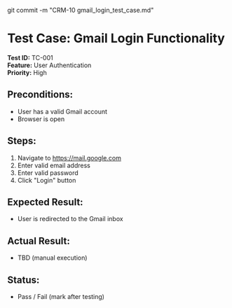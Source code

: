 git commit -m "CRM-10 gmail_login_test_case.md"

# Test Case: Gmail Login Functionality

**Test ID:** TC-001  
**Feature:** User Authentication  
**Priority:** High

## Preconditions:
- User has a valid Gmail account
- Browser is open

## Steps:
1. Navigate to https://mail.google.com
2. Enter valid email address
3. Enter valid password
4. Click "Login" button

## Expected Result:
- User is redirected to the Gmail inbox

## Actual Result:
- TBD (manual execution)

## Status:
- Pass / Fail (mark after testing)
